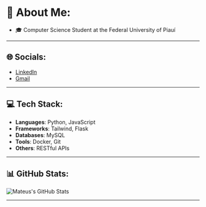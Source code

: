 # 👋 About Me:

- 🎓 Computer Science Student at the Federal University of Piauí


---

## 🌐 Socials:
- [LinkedIn](https://www.linkedin.com/in/seu-perfil)
- [Gmail](mailto:seuemail@gmail.com)

---

## 💻 Tech Stack:
- **Languages**: Python, JavaScript
- **Frameworks**: Tailwind, Flask
- **Databases**: MySQL
- **Tools**: Docker, Git
- **Others**: RESTful APIs

---

## 📊 GitHub Stats:
![Mateus's GitHub Stats](https://github-readme-stats.vercel.app/api?username=seu-usuario&show_icons=true&hide_title=true&hide=prs&count_private=true&hide_border=true&theme=tokyonight)

---
